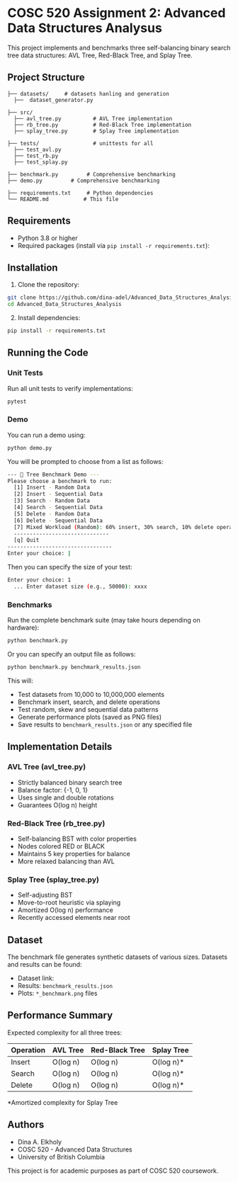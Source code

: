 # COSC 520 Assignment 2: Advanced Data Structures Analysus

This project implements and benchmarks three self-balancing binary search tree data structures: AVL Tree, Red-Black Tree, and Splay Tree.

## Project Structure

```
├── datasets/     # datasets hanling and generation
  ├──  dataset_generator.py

├── src/ 
  ├── avl_tree.py          # AVL Tree implementation
  ├── rb_tree.py           # Red-Black Tree implementation
  ├── splay_tree.py        # Splay Tree implementation

├── tests/                 # unittests for all 
  ├── test_avl.py
  ├── test_rb.py
  ├── test_splay.py

├── benchmark.py         # Comprehensive benchmarking
├── demo.py         # Comprehensive benchmarking

├── requirements.txt     # Python dependencies
└── README.md           # This file
```

## Requirements

- Python 3.8 or higher
- Required packages (install via `pip install -r requirements.txt`):

## Installation

1. Clone the repository:
```bash
git clone https://github.com/dina-adel/Advanced_Data_Structures_Analysis.git
cd Advanced_Data_Structures_Analysis
```

2. Install dependencies:
```bash
pip install -r requirements.txt
```

## Running the Code

### Unit Tests

Run all unit tests to verify implementations:
```bash
pytest
```

### Demo 
You can run a demo using:
```bash
python demo.py
```
You will be prompted to choose from a list as follows:
```bash
--- 🌳 Tree Benchmark Demo ---
Please choose a benchmark to run:
  [1] Insert - Random Data
  [2] Insert - Sequential Data
  [3] Search - Random Data
  [4] Search - Sequential Data
  [5] Delete - Random Data
  [6] Delete - Sequential Data
  [7] Mixed Workload (Random): 60% insert, 30% search, 10% delete operations
  ------------------------------
  [q] Quit
---------------------------------
Enter your choice: |
```
Then you can specify the size of your test:
```bash
Enter your choice: 1
  ... Enter dataset size (e.g., 50000): xxxx
```

### Benchmarks

Run the complete benchmark suite (may take hours depending on hardware):
```bash
python benchmark.py
```
Or you can specify an output file as follows:
```bash
python benchmark.py benchmark_results.json
```

This will:
- Test datasets from 10,000 to 10,000,000 elements
- Benchmark insert, search, and delete operations
- Test random, skew and sequential data patterns
- Generate performance plots (saved as PNG files)
- Save results to `benchmark_results.json` or any specified file

## Implementation Details

### AVL Tree (avl_tree.py)
- Strictly balanced binary search tree
- Balance factor: {-1, 0, 1}
- Uses single and double rotations
- Guarantees O(log n) height

### Red-Black Tree (rb_tree.py)
- Self-balancing BST with color properties
- Nodes colored RED or BLACK
- Maintains 5 key properties for balance
- More relaxed balancing than AVL

### Splay Tree (splay_tree.py)
- Self-adjusting BST
- Move-to-root heuristic via splaying
- Amortized O(log n) performance
- Recently accessed elements near root

## Dataset
The benchmark file generates synthetic datasets of various sizes. Datasets and results can be found:
- Dataset link: 
- Results: `benchmark_results.json`
- Plots: `*_benchmark.png` files

## Performance Summary

Expected complexity for all three trees:

| Operation | AVL Tree | Red-Black Tree | Splay Tree |
|-----------|----------|----------------|------------|
| Insert    | O(log n) | O(log n)       | O(log n)* |
| Search    | O(log n) | O(log n)       | O(log n)* |
| Delete    | O(log n) | O(log n)       | O(log n)* |

*Amortized complexity for Splay Tree

## Authors

- Dina A. Elkholy
- COSC 520 - Advanced Data Structures
- University of British Columbia



This project is for academic purposes as part of COSC 520 coursework.
